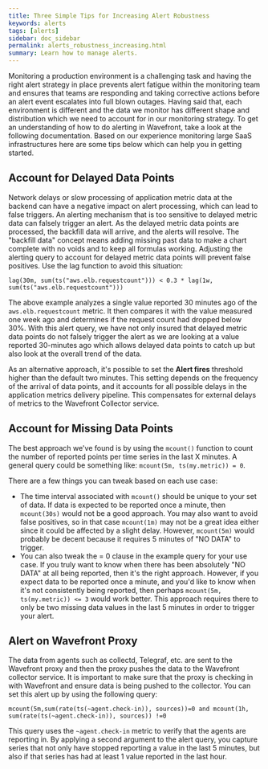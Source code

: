 ```yaml
---
title: Three Simple Tips for Increasing Alert Robustness
keywords: alerts
tags: [alerts]
sidebar: doc_sidebar
permalink: alerts_robustness_increasing.html
summary: Learn how to manage alerts.
---
```

Monitoring a production environment is a challenging task and having the right alert strategy in place prevents alert fatigue within the monitoring team and ensures that teams are responding and taking corrective actions before an alert event escalates into full blown outages. Having said that, each environment is different and the data we monitor has different shape and distribution which we need to account for in our monitoring strategy. To get an understanding of how to do alerting in Wavefront, take a look at the following documentation. Based on our experience monitoring large SaaS infrastructures here are some tips below which can help you in getting started.
 
## Account for Delayed Data Points
 
Network delays or slow processing of application metric data at the backend can have a negative impact on alert processing, which can lead to false triggers. An alerting mechanism that is too sensitive to delayed metric data can falsely trigger an alert. As the delayed metric data points are processed, the backfill data will arrive, and the alerts will resolve. The "backfill data" concept means adding missing past data to make a chart complete with no voids and to keep all formulas working. Adjusting the alerting query to account for delayed metric data points will prevent false positives. Use the lag function to avoid this situation:
 
```
lag(30m, sum(ts("aws.elb.requestcount"))) < 0.3 * lag(1w, sum(ts("aws.elb.requestcount")))
```
 
The above example analyzes a single value reported 30 minutes ago of the `aws.elb.requestcount` metric. It then compares it with the value measured one week ago and determines if the request count had dropped below 30%. With this alert query, we have not only insured that delayed metric data points do not falsely trigger the alert as we are looking at a value reported 30-minutes ago   which allows delayed data points to catch up but also look at the overall trend of the data.
 
As an alternative approach, it's possible to set the **Alert fires** threshold higher than the default two minutes. This setting depends on the frequency of the arrival of data points, and it accounts for all possible delays in the application metrics delivery pipeline. This compensates for external delays of metrics to the Wavefront Collector service.
 
## Account for Missing Data Points
 
The best approach we've found is by using the `mcount()` function to count the number of reported points per time series in the last X minutes. A general query could be something like: `mcount(5m, ts(my.metric)) = 0`.
 
There are a few things you can tweak based on each use case:

- The time interval associated with `mcount()` should be unique to your set of data. If data is expected to be reported once a minute, then `mcount(30s)` would not be a good approach. You may also want to avoid false positives, so in that case `mcount(1m)` may not be a great idea either since it could be affected by a slight delay. However, `mcount(5m)` would probably be decent because it requires 5 minutes of "NO DATA" to trigger.
- You can also tweak the = 0 clause in the example query for your use case. If you truly want to know when there has been absolutely "NO DATA" at all being reported, then it's the right approach. However, if you expect data to be reported once a minute, and you'd like to know when it's not consistently being reported, then perhaps `mcount(5m, ts(my.metric)) <= 3` would work better. This approach requires there to only be two missing data values in the last 5 minutes in order to trigger your alert.
 
## Alert on Wavefront Proxy
 
The data from agents such as collectd, Telegraf, etc. are sent to the Wavefront proxy and then the proxy pushes the data to the Wavefront collector service. It is important to make sure that the proxy is checking in with Wavefront and ensure data is being pushed to the collector. You can set this alert up by using the following query:
 
```
mcount(5m,sum(rate(ts(~agent.check-in)), sources))=0 and mcount(1h, sum(rate(ts(~agent.check-in)), sources)) !=0
```
 
This query uses the `~agent.check-in` metric to verify that the agents are reporting in.  By applying a second argument to the alert query, you capture series that not only have stopped reporting a value in the last 5 minutes, but also if that series has had at least 1 value reported in the last hour.



